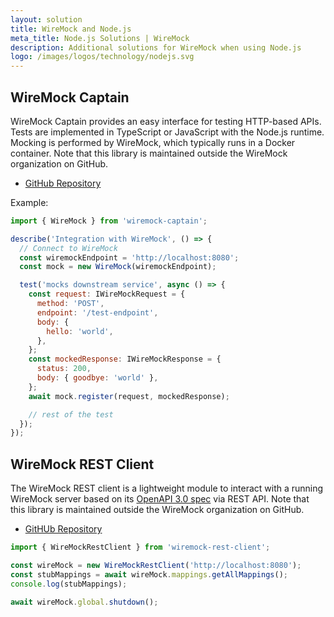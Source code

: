 ```yaml
---
layout: solution
title: WireMock and Node.js
meta_title: Node.js Solutions | WireMock
description: Additional solutions for WireMock when using Node.js
logo: /images/logos/technology/nodejs.svg
---
```


## WireMock Captain

WireMock Captain provides an easy interface for testing HTTP-based APIs.
Tests are implemented in TypeScript or JavaScript with the Node.js runtime.
Mocking is performed by WireMock, which typically runs in a Docker container.
Note that this library is maintained outside the WireMock organization on GitHub.

- [GitHub Repository](https://github.com/HBOCodeLabs/wiremock-captain)

Example:

```javascript
import { WireMock } from 'wiremock-captain';

describe('Integration with WireMock', () => {
  // Connect to WireMock
  const wiremockEndpoint = 'http://localhost:8080';
  const mock = new WireMock(wiremockEndpoint);

  test('mocks downstream service', async () => {
    const request: IWireMockRequest = {
      method: 'POST',
      endpoint: '/test-endpoint',
      body: {
        hello: 'world',
      },
    };
    const mockedResponse: IWireMockResponse = {
      status: 200,
      body: { goodbye: 'world' },
    };
    await mock.register(request, mockedResponse);

    // rest of the test
  });
});
```

## WireMock REST Client

The WireMock REST client is a lightweight module to interact with a running
WireMock server based on its [OpenAPI 3.0 spec](../standalone/admin-api-reference.md) via REST API.
Note that this library is maintained outside the WireMock organization on GitHub.

- [GitHUb Repository](https://github.com/kwoding/wiremock-rest-client)

```javascript
import { WireMockRestClient } from 'wiremock-rest-client';

const wireMock = new WireMockRestClient('http://localhost:8080');
const stubMappings = await wireMock.mappings.getAllMappings();
console.log(stubMappings);

await wireMock.global.shutdown();
```

